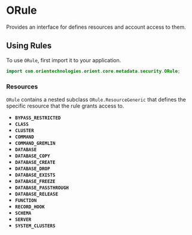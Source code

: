 
# ORule

Provides an interface for defines resources and account access to them.

## Using Rules

To use `ORule`, first import it to your application.

```java
import com.orientechnologies.orient.core.metadata.security.ORule;
```

### Resources

`ORule` contains a nested subclass `ORule.ResourceGeneric` that defines the specific resource that the rule grants access to.

- **`BYPASS_RESTRICTED`**
- **`CLASS`**
- **`CLUSTER`**
- **`COMMAND`**
- **`COMMAND_GREMLIN`**
- **`DATABASE`**
- **`DATABASE_COPY`**
- **`DATABASE_CREATE`**
- **`DATABASE_DROP`**
- **`DATABASE_EXISTS`**
- **`DATABASE_FREEZE`**
- **`DATABASE_PASSTHROUGH`**
- **`DATABASE_RELEASE`**
- **`FUNCTION`**
- **`RECORD_HOOK`**
- **`SCHEMA`**
- **`SERVER`**
- **`SYSTEM_CLUSTERS`**


